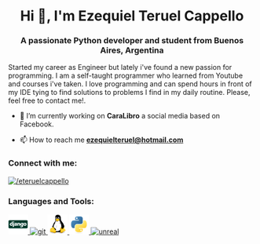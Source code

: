 <h1 align="center">Hi 👋, I'm Ezequiel Teruel Cappello</h1>
<h3 align="center">A passionate Python developer and student from Buenos Aires, Argentina</h3>

Started my career as Engineer but lately i've found a new passion for programming. I am a self-taught programmer who learned from Youtube and courses i've taken. I love programming and can spend hours in front of my IDE tying to find solutions to problems I find in my daily routine. Please, feel free to contact me!.

- 🔭 I’m currently working on **CaraLibro** a social media based on Facebook.

- 📫 How to reach me **ezequielteruel@hotmail.com**

<h3 align="left">Connect with me:</h3>
<p align="left">
<a href="https://linkedin.com/in//eteruelcappello" target="blank"><img align="center" src="https://raw.githubusercontent.com/rahuldkjain/github-profile-readme-generator/master/src/images/icons/Social/linked-in-alt.svg" alt="/eteruelcappello" height="30" width="40" /></a>
</p>

<h3 align="left">Languages and Tools:</h3>
<p align="left"> <a href="https://www.djangoproject.com/" target="_blank" rel="noreferrer"> <img src="https://raw.githubusercontent.com/devicons/devicon/master/icons/django/django-original.svg" alt="django" width="40" height="40"/> </a> <a href="https://git-scm.com/" target="_blank" rel="noreferrer"> <img src="https://www.vectorlogo.zone/logos/git-scm/git-scm-icon.svg" alt="git" width="40" height="40"/> </a> <a href="https://www.linux.org/" target="_blank" rel="noreferrer"> <img src="https://raw.githubusercontent.com/devicons/devicon/master/icons/linux/linux-original.svg" alt="linux" width="40" height="40"/> </a> <a href="https://www.python.org" target="_blank" rel="noreferrer"> <img src="https://raw.githubusercontent.com/devicons/devicon/master/icons/python/python-original.svg" alt="python" width="40" height="40"/> </a> <a href="https://unrealengine.com/" target="_blank" rel="noreferrer"> <img src="https://raw.githubusercontent.com/kenangundogan/fontisto/036b7eca71aab1bef8e6a0518f7329f13ed62f6b/icons/svg/brand/unreal-engine.svg" alt="unreal" width="40" height="40"/> </a> </p>
